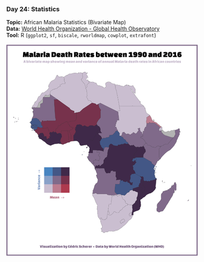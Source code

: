 ### Day 24: Statistics
**Topic:** African Malaria Statistics (Bivariate Map)
<br>
**Data:** [World Health Organization - Global Health Observatory](http://apps.who.int/gho/data/view.main.14117?lang=en)
<br>
**Tool:** R (`ggplot2`, `sf`, `biscale`, `rworldmap`, `cowplot`, `extrafont`)
<br><br>
![./Day24_Statistics/Statistics_MalariaDeaths.png](https://raw.githubusercontent.com/Z3tt/30DayMapChallenge/master/Day24_Statistics/Statistics_MalariaDeaths.png)

